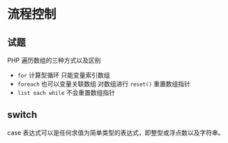 # 流程控制

## 试题

PHP 遍历数组的三种方式以及区别

- `for` 计算型循环 只能变量索引数组
- `foreach` 也可以变量关联数组 对数组进行 `reset()` 重置数组指针
- `list each while` 不会重置数组指针

## switch

case 表达式可以是任何求值为简单类型的表达式，即整型或浮点数以及字符串。
